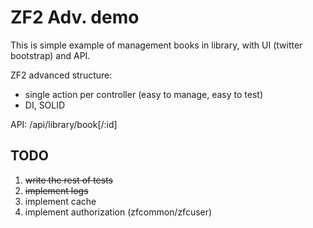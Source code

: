 ZF2 Adv. demo
=======================

This is simple example of management books in library, with UI (twitter bootstrap) and API.

ZF2 advanced structure:
- single action per controller (easy to manage, easy to test)
- DI, SOLID

API:
/api/library/book[/:id]

TODO
-----------------------
1. ~~write the rest of tests~~
2. ~~implement logs~~
3. implement cache
4. implement authorization (zfcommon/zfcuser)

